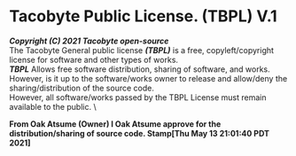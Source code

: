 # Tacobyte Public License. (TBPL) V.1
***Copyright (C) 2021 Tacobyte open-source*** \
The Tacobyte General public license ***(TBPL)*** is a free, copyleft/copyright license for software and other types of works. \
***TBPL*** Allows free software distribution, sharing of software, and works. \
However, is it up to the software/works owner to release and allow/deny the sharing/distribution of the source code. \
However, all software/works passed by the TBPL License must remain available to the public. \

**From Oak Atsume (Owner)
I Oak Atsume approve for the distribution/sharing of source code.
Stamp[Thu May 13 21:01:40 PDT 2021]**
